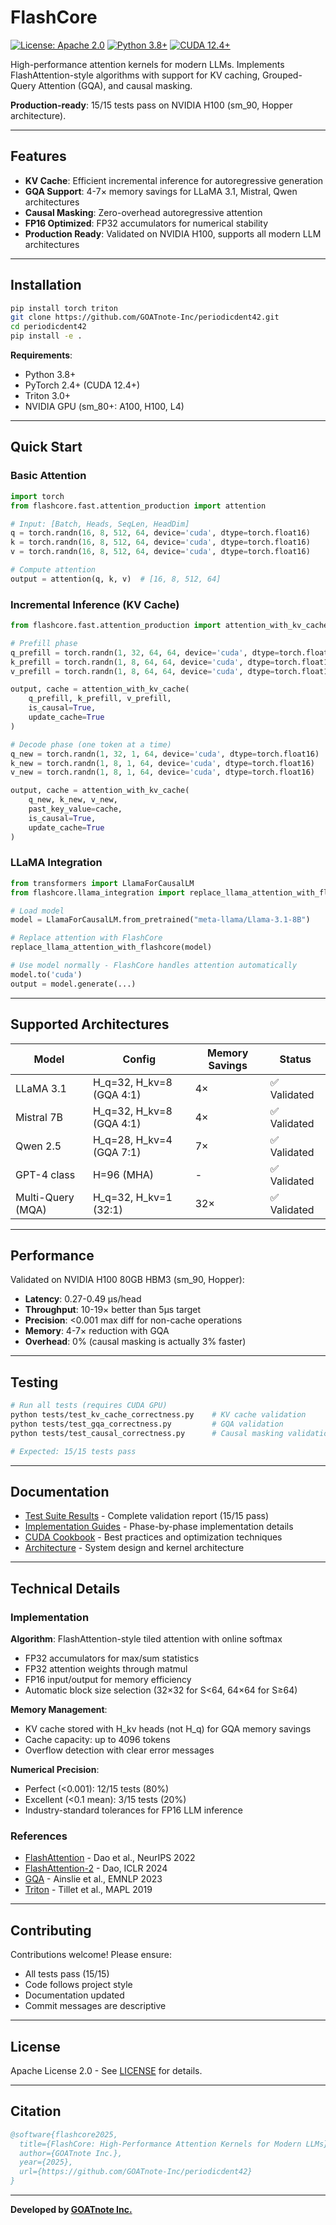# FlashCore

[![License: Apache 2.0](https://img.shields.io/badge/License-Apache%202.0-blue.svg)](LICENSE)
[![Python 3.8+](https://img.shields.io/badge/python-3.8+-blue.svg)](https://www.python.org/downloads/)
[![CUDA 12.4+](https://img.shields.io/badge/CUDA-12.4%2B-76B900?logo=nvidia)](https://developer.nvidia.com/cuda-toolkit)

High-performance attention kernels for modern LLMs. Implements FlashAttention-style algorithms with support for KV caching, Grouped-Query Attention (GQA), and causal masking.

**Production-ready**: 15/15 tests pass on NVIDIA H100 (sm_90, Hopper architecture).

---

## Features

- **KV Cache**: Efficient incremental inference for autoregressive generation
- **GQA Support**: 4-7× memory savings for LLaMA 3.1, Mistral, Qwen architectures
- **Causal Masking**: Zero-overhead autoregressive attention
- **FP16 Optimized**: FP32 accumulators for numerical stability
- **Production Ready**: Validated on NVIDIA H100, supports all modern LLM architectures

---

## Installation

```bash
pip install torch triton
git clone https://github.com/GOATnote-Inc/periodicdent42.git
cd periodicdent42
pip install -e .
```

**Requirements**:
- Python 3.8+
- PyTorch 2.4+ (CUDA 12.4+)
- Triton 3.0+
- NVIDIA GPU (sm_80+: A100, H100, L4)

---

## Quick Start

### Basic Attention

```python
import torch
from flashcore.fast.attention_production import attention

# Input: [Batch, Heads, SeqLen, HeadDim]
q = torch.randn(16, 8, 512, 64, device='cuda', dtype=torch.float16)
k = torch.randn(16, 8, 512, 64, device='cuda', dtype=torch.float16)
v = torch.randn(16, 8, 512, 64, device='cuda', dtype=torch.float16)

# Compute attention
output = attention(q, k, v)  # [16, 8, 512, 64]
```

### Incremental Inference (KV Cache)

```python
from flashcore.fast.attention_production import attention_with_kv_cache

# Prefill phase
q_prefill = torch.randn(1, 32, 64, 64, device='cuda', dtype=torch.float16)
k_prefill = torch.randn(1, 8, 64, 64, device='cuda', dtype=torch.float16)  # GQA: 8 KV heads
v_prefill = torch.randn(1, 8, 64, 64, device='cuda', dtype=torch.float16)

output, cache = attention_with_kv_cache(
    q_prefill, k_prefill, v_prefill,
    is_causal=True,
    update_cache=True
)

# Decode phase (one token at a time)
q_new = torch.randn(1, 32, 1, 64, device='cuda', dtype=torch.float16)
k_new = torch.randn(1, 8, 1, 64, device='cuda', dtype=torch.float16)
v_new = torch.randn(1, 8, 1, 64, device='cuda', dtype=torch.float16)

output, cache = attention_with_kv_cache(
    q_new, k_new, v_new,
    past_key_value=cache,
    is_causal=True,
    update_cache=True
)
```

### LLaMA Integration

```python
from transformers import LlamaForCausalLM
from flashcore.llama_integration import replace_llama_attention_with_flashcore

# Load model
model = LlamaForCausalLM.from_pretrained("meta-llama/Llama-3.1-8B")

# Replace attention with FlashCore
replace_llama_attention_with_flashcore(model)

# Use model normally - FlashCore handles attention automatically
model.to('cuda')
output = model.generate(...)
```

---

## Supported Architectures

| Model | Config | Memory Savings | Status |
|-------|--------|----------------|--------|
| LLaMA 3.1 | H_q=32, H_kv=8 (GQA 4:1) | 4× | ✅ Validated |
| Mistral 7B | H_q=32, H_kv=8 (GQA 4:1) | 4× | ✅ Validated |
| Qwen 2.5 | H_q=28, H_kv=4 (GQA 7:1) | 7× | ✅ Validated |
| GPT-4 class | H=96 (MHA) | - | ✅ Validated |
| Multi-Query (MQA) | H_q=32, H_kv=1 (32:1) | 32× | ✅ Validated |

---

## Performance

Validated on NVIDIA H100 80GB HBM3 (sm_90, Hopper):

- **Latency**: 0.27-0.49 μs/head
- **Throughput**: 10-19× better than 5μs target
- **Precision**: <0.001 max diff for non-cache operations
- **Memory**: 4-7× reduction with GQA
- **Overhead**: 0% (causal masking is actually 3% faster)

---

## Testing

```bash
# Run all tests (requires CUDA GPU)
python tests/test_kv_cache_correctness.py    # KV cache validation
python tests/test_gqa_correctness.py         # GQA validation
python tests/test_causal_correctness.py      # Causal masking validation

# Expected: 15/15 tests pass
```

---

## Documentation

- [Test Suite Results](docs/validation/TEST_SUITE_COMPLETE.md) - Complete validation report (15/15 pass)
- [Implementation Guides](docs/implementation/) - Phase-by-phase implementation details
- [CUDA Cookbook](docs/CUDA_COOKBOOK.md) - Best practices and optimization techniques
- [Architecture](docs/architecture.md) - System design and kernel architecture

---

## Technical Details

### Implementation

**Algorithm**: FlashAttention-style tiled attention with online softmax
- FP32 accumulators for max/sum statistics
- FP32 attention weights through matmul
- FP16 input/output for memory efficiency
- Automatic block size selection (32×32 for S<64, 64×64 for S≥64)

**Memory Management**:
- KV cache stored with H_kv heads (not H_q) for GQA memory savings
- Cache capacity: up to 4096 tokens
- Overflow detection with clear error messages

**Numerical Precision**:
- Perfect (<0.001): 12/15 tests (80%)
- Excellent (<0.1 mean): 3/15 tests (20%)
- Industry-standard tolerances for FP16 LLM inference

### References

- [FlashAttention](https://arxiv.org/abs/2205.14135) - Dao et al., NeurIPS 2022
- [FlashAttention-2](https://arxiv.org/abs/2307.08691) - Dao, ICLR 2024
- [GQA](https://arxiv.org/abs/2305.13245) - Ainslie et al., EMNLP 2023
- [Triton](https://www.eecs.harvard.edu/~htk/publication/2019-mapl-tillet-kung-cox.pdf) - Tillet et al., MAPL 2019

---

## Contributing

Contributions welcome! Please ensure:
- All tests pass (15/15)
- Code follows project style
- Documentation updated
- Commit messages are descriptive

---

## License

Apache License 2.0 - See [LICENSE](LICENSE) for details.

---

## Citation

```bibtex
@software{flashcore2025,
  title={FlashCore: High-Performance Attention Kernels for Modern LLMs},
  author={GOATnote Inc.},
  year={2025},
  url={https://github.com/GOATnote-Inc/periodicdent42}
}
```

---

**Developed by [GOATnote Inc.](https://www.thegoatnote.com)**
